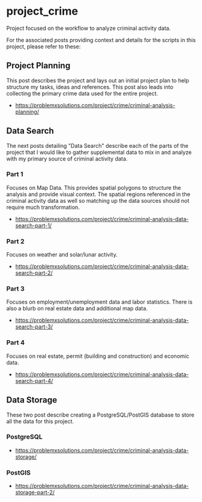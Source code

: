 # project_crime
Project focused on the workflow to analyze criminal activity data.

For the associated posts providing context and details for the scripts in this project, please refer to these:

## Project Planning
This post describes the project and lays out an initial project plan to help structure my tasks, ideas and references.  This post also leads into collecting the  primary crime data used for the entire project.
* https://problemxsolutions.com/project/crime/criminal-analysis-planning/

## Data Search
The next posts detailing "Data Search" describe each of the parts of the project that I would like to gather supplemental data to mix in and analyze with my primary source of criminal activity data.  

### Part 1 
Focuses on Map Data.  This provides spatial polygons to structure the analysis and provide visual context.  The spatial regions referenced in the criminal activity data as well so matching up the data sources should not require much transformation.
* https://problemxsolutions.com/project/crime/criminal-analysis-data-search-part-1/

### Part 2
Focuses on weather and solar/lunar activity.
* https://problemxsolutions.com/project/crime/criminal-analysis-data-search-part-2/

### Part 3
Focuses on employment/unemployment data and labor statistics.  There is also a blurb on real estate data and additional map data.
* https://problemxsolutions.com/project/crime/criminal-analysis-data-search-part-3/

### Part 4
Focuses on real estate, permit (building and construction) and economic data.
* https://problemxsolutions.com/project/crime/criminal-analysis-data-search-part-4/

## Data Storage
These two post describe creating a PostgreSQL/PostGIS database to store all the data for this project.
### PostgreSQL 
* https://problemxsolutions.com/project/crime/criminal-analysis-data-storage/

### PostGIS
* https://problemxsolutions.com/project/crime/criminal-analysis-data-storage-part-2/
